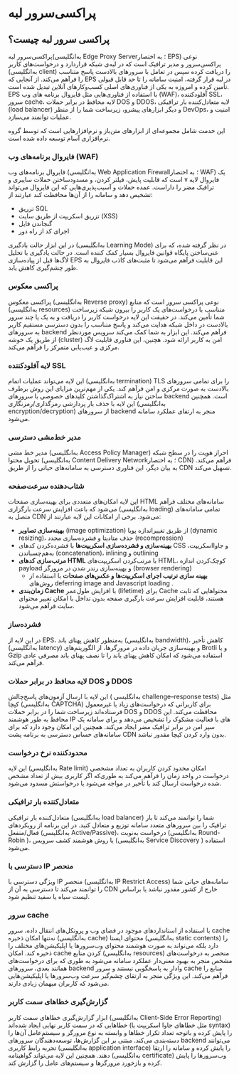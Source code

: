 # پراکسی‌سرور لبه

## پراکسی‌ سرور لبه چیست؟

پراکسی‌سرور لبه(به‌انگلیسی Edge Proxy Server؛ به اختصار EPS) نوعی پراکسی‌سرور و مدیر ترافیک است که در لبه‌ی شبکه قراردارد و درخواست‌های کاربر (به‌انگلیسی client) را دریافت کرده سپس در تعامل با سرورهای بالادست پاسخ متناسب را فرآهم می‌کند. از آنجایی که EPS در لبه‌ قرار گرفته، امنیت سامانه را  تا حد قابل قبولی تأمین کرده و امروزه به یکی از فناوری‌های اصلی کسب‌و‌کار‌های آنلاین تبدیل شده است. 
EPS با استفاده از فناوری‌هایی مثل فایروال برنامه های وب (WAF)، آفلودکننده SSL، سرور cache، لایه محافظ در برابر حملات DOS و DDOS، لایه متعادل‌کننده بار ترافیکی (load balancer)  و دیگر ابزارهای پیشرو، زیرساخت شما را از منظر DevOps، امنیت و عملیات توانمند می‌سازد. 

این خدمت شامل مجموعه‌ای از ابزارهای متن‌باز و نرم‌افزارهایی است که توسط گروه نرم‌افزاری آسام توسعه داده شده است. 

### فایروال برنامه‌های وب (WAF)

فایروال برنامه‌های وب (به‌انگلیسی Web Application Firewall؛ به اختصار WAF) یک فایروال لایه ۷ است که قابلیت پایش، فیلتر کردن، و مسدودساختن حملات سایبری و ترافیک مضر را داراست. عمده حملات و آسیب‌پذیری‌هایی که این فایروال می‌تواند تشخیص دهد و سامانه را از آن‌ها محافظت کند عبارتند از:

  * تزریق SQL 
  * تزریق اسکریپت از طریق سایت (‌XSS)  
  * گنجاندن فایل 
  * اجرای کد از راه دور

در این ابزار حالت یادگیری (به‌انگلیسی Learning Mode) در نظر گرفته شده، که برای غنی‌ساختن پایگاه قوانین فایروال بسیار کمک کننده است. در حالت یادگیری با تحلیل لاگ‌ها قبل از پیاده‌سازی EPS این قابلیت فرآهم می‌شود تا مثبت‌های کاذب فایروال به طور چشم‌گیری کاهش یابد. 

### پراکسی معکوس

پراکسی معکوس (به‌انگلیسی Reverse proxy) نوعی پراکسی سرور است که منابع (به‌انگلیسی resources) متناسب با درخواست‌های یک کاربر را بیرون شبکه زیرساخت شما تأمین می‌کند. در حقیقت این لایه درخواست کاربر را دریافت و به یک یا چند سرور بالادست در داخل شبکه هدایت می‌کند و پاسخ متناسب را بدون دسترسی مستقیم کاربر به سرورهای backend فرآهم می‌کند. این ابزار به شما کمک می‌کند سرویس موردنظر از طریق یک خوشه (cluster) امن به کاربر ارائه شود. هچنین، این فناوری قابلیت لاگ مرکزی و عیب‌یابی متمرکز را فرآهم می‌کند.

### لایه آفلودکننده SSL

این لایه می‌تواند عملیات اتمام (به‌انگلیسی termination) TLS را برای تمامی سرورهای بالادست به صورت مرکزی و امن فرآهم کند. یکی از مهم‌ترین مزایای این روش برطرف ساختن نیاز به‌ اشتراک‌گذاشتن کلیدهای خصوصی با سرور‌های backend است. همچنین این لایه با حذف بار پردازشی رمزگذاری/رمزنگاری (به‌انگلیسی encryption/decryption) از سرور‌های backend منجر به ارتقای عملکرد سامانه می‌شود. 


### مدیر خط‌مشی دسترسی

مدیر خط مشی (به‌انگلیسی Access Policy Manager) احراز هویت را در سطح شبکه تحویل محتوا (به‌انگلیسی Content Delivery Network؛ به اختصار CDN) فرآهم می‌کند. به بیان دیگر، این فناوری دسترسی به سامانه‌های حیاتی را از طریق CDN تسهیل می‌کند. 


### شتاب‌دهنده سرعت‌صفحه

این لایه امکان‌های متعددی برای بهینه‌سازی صفحات HTML  سامانه‌های مختلف فرآهم می‌شود که باعث افزایش سرعت بارگزاری (به‌انگلیسی loading) تمامی سامانه‌های متصل به CDN می‌شود. برخی از امکانات این لایه عبارتند از:

  * **بهینه‌سازی تصاویر** (image optimization) از طریق تغییراندازه پویا (dynamic resizing)، حذف  متادیتا و فشرده‌سازی مجدد (recompression)
  * **بهینه‌سازی و فشرده‌سازی اسکریپت‌ها** با فشرده‌کردن کدهای CSS و جاوااسکریپت، به‌هم‌چسباندن (concatenation)، inlining و outlining 
* **مرتب‌سازی کدهای HTML** با مرتب‌کردن اسکریپت‌های HTML، کوچک‌کردن اندازه payload و بهینه‌سازی رندر شدن در مرورگر (browser rendering)
  * **بهینه سازی ترتیب اجرای اسکریپت‌ها و عکس‌های صفحات** با استفاده از روش‌های ‌deferring image and Javascript loading .
* **زمان‌بندی Cache** با افزایش طول‌عمر (lifetime) برای Cache محتواهایی که ثابت هستند، قابلیت افزایش سرعت بارگیری صفحه بدون تداخل با امکان تغییر محتوای سایت فرآهم می‌شود.

### فشرده‌ساز

در این لایه از EPS، به‌منظور کاهش پهنای باند (به‌انگلیسی bandwidth)، کاهش تأخیر (به‌انگلیسی latency) و بهینه‌سازی جریان داده در مرورگرها، از الگوریتم‌های Brotli و یا  Gzip استفاده می‌شود که امکان کاهش پهنای باند را تا نصف پهنای باند مصرفی عادی فرآهم می‌کند.  

### لایه محافظ در برابر حملات DOS و DDOS

این لایه با ارسال  آزمون‌های پاسخ‌چالش ( به‌انگلیسی challenge–response tests) مثل کپچا (به‌انگلیسی CAPTCHA) برای کاربرانی که درخواست‌های زیاد یا غیرمعمول فرستاده‌اند زیرساخت شما را در برابر حملات DOS و DDOS  محافظت می‌کند. این محافظ به طور هوشمند IP های با فعالیت مشکوک را تشخیص می‌دهد و برای سامانه یک سپر امن در برابر ترافیک مضر ایجاد می‌کند. همچنین این امکان وجود دارد که برای سامانه‌های حساس دسترسی به برنامه پشت CDN بدون وارد کردن کپچا مقدور نباشد.   

### محدودکننده نرخ درخواست  

این لایه (به‌انگلیسی Rate limit)  امکان محدود کردن کاربران به تعداد مشخصی درخواست در واحد زمان را فرآهم می‌کند به طوری‌که اگر کاربری بیش‌ از تعداد مشخص شده درخواست ارسال کند با تأخیر در مواجه می‌شود یا درخواستش مسدود می‌شود. 

###  متعادل‌کننده بار ترافیکی

 متعادل‌کننده بار ترافیکی (به‌انگلیسی load balancer) شما را توانمند می‌کند تا بار ترافیک را بین سرورهای متعدد سامانه توزیع و متعادل کنید. در این برنامه از رویکردهای فعال/منفعل (به‌انگلیسی Active/Passive)، درخواست به‌نوبت (به‌انگلیسی Round-Robin )، یا روش هوشمند کشف سرویس (به‌انگلیسی Service Discovery ) استفاده می‌شود. 

### دسترسی با IP منحصر

ویژگی دسترسی با ‌IP منحصر (به‌انگلیسی IP Restrict Access) سامانه‌های حیاتی شما را توانمند می‌کند تا دسترسی به آن از CDN خارج از کشور مقدور نباشد یا براساس لیست سیاه یا سفید تنظیم شود. 


### سرور cache

با استفاده از استانداردهای موجود در فضای وب و پروتکل‌های انتقال داده، سرور cache نه‌تنها امکان ‌ذخیره (به‌انگلیسی cache) محتوای ایستا (به‌انگلیسی static contents) را دارد بلکه می‌تواند به صورت هوشمند محتوای وب‌سرورها یا اپلیکیشن‌های مختلف را ذخیره کند. امکان cache کردن منابع (به‌انگلیسی resources) منحصر به درخواست‌های مشخص منجر به بهبود معنی‌دار عملکرد سامانه می‌شود به طوری که برای درخواست‌های همانند بعدی، سرورهای backend وادار به پاسخگویی نیستند و سرور cache منابع را فرآهم می‌کند. این ویژگی منجر به ارتقای چشم‌گیر سرعت وب‌سرورها یا اپلیکیشن‌هایی می‌شود که کاربران میهمان زیادی دارند. 

### گزارش‌گیری خطاهای سمت کاربر

ابزار گزارش‌گیری خطاهای سمت کاربر (به‌انگلیسی Client-Side Error Reporting) خطاهایی که در سمت کاربر نهایی ایجاد شده‌اند (مثل خطاهای جاوا اسکریپت یا syntax) را پایش کرده و باتوجه تعداد تکرار خطاها و وابسته به نوع مرورگر و سیستم‌عامل آن‌ها را دسته‌بندی می‌کند. مبتنی بر این گزارش‌ها، توسعه‌دهندگان سرورهای backend می‌توانند تجربه رابط کاربری (به‌انگلیسی application interface) را  پایش کرده و سامانه را ارتقا دهند. همچنین این لایه می‌تواند گواهینامه (به‌انگلیسی certificate) وب‌سرورها را پایش کرده و بازخورد مرورگرها و سیستم‌های عامل را گزارش کند.     



 















